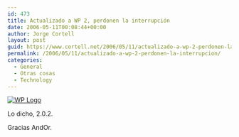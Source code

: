```yaml
---
id: 473
title: Actualizado a WP 2, perdonen la interrupción
date: 2006-05-11T00:08:44+00:00
author: Jorge Cortell
layout: post
guid: https://www.cortell.net/2006/05/11/actualizado-a-wp-2-perdonen-la-interrupcion/
permalink: /2006/05/11/actualizado-a-wp-2-perdonen-la-interrupcion/
categories:
  - General
  - Otras cosas
  - Technology
---
```

<a target="_blank" title="WordPress" href="https://wordpress.org"><img align="middle" alt="WP Logo" title="WP Logo" src="https://wordpress.org/about/images/mike/wp-2.0-button-small.gif" /></a>

Lo dicho, 2.0.2.

Gracias AndOr.